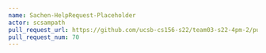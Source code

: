 ```yaml
---
name: Sachen-HelpRequest-Placeholder
actor: scsampath
pull_request_url: https://github.com/ucsb-cs156-s22/team03-s22-4pm-2/pull/70
pull_request_num: 70
---
```

